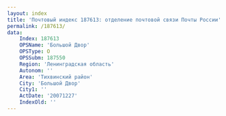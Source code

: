```yaml
---
layout: index
title: 'Почтовый индекс 187613: отделение почтовой связи Почты России'
permalink: /187613/
data:
    Index: 187613
    OPSName: 'Большой Двор'
    OPSType: О
    OPSSubm: 187550
    Region: 'Ленинградская область'
    Autonom: ''
    Area: 'Тихвинский район'
    City: 'Большой Двор'
    City1: ''
    ActDate: '20071227'
    IndexOld: ''
---
```

